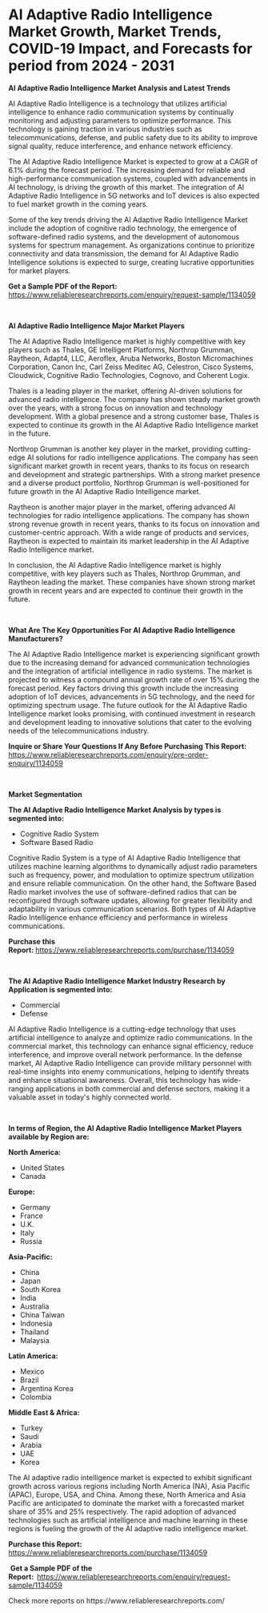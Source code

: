 <p><h1>AI Adaptive Radio Intelligence Market Growth, Market Trends, COVID-19 Impact, and Forecasts for period from 2024 - 2031</h1></p><p><strong>AI Adaptive Radio Intelligence Market Analysis and Latest Trends</strong></p>
<p><p>AI Adaptive Radio Intelligence is a technology that utilizes artificial intelligence to enhance radio communication systems by continually monitoring and adjusting parameters to optimize performance. This technology is gaining traction in various industries such as telecommunications, defense, and public safety due to its ability to improve signal quality, reduce interference, and enhance network efficiency.</p><p>The AI Adaptive Radio Intelligence Market is expected to grow at a CAGR of 6.1% during the forecast period. The increasing demand for reliable and high-performance communication systems, coupled with advancements in AI technology, is driving the growth of this market. The integration of AI Adaptive Radio Intelligence in 5G networks and IoT devices is also expected to fuel market growth in the coming years.</p><p>Some of the key trends driving the AI Adaptive Radio Intelligence Market include the adoption of cognitive radio technology, the emergence of software-defined radio systems, and the development of autonomous systems for spectrum management. As organizations continue to prioritize connectivity and data transmission, the demand for AI Adaptive Radio Intelligence solutions is expected to surge, creating lucrative opportunities for market players.</p></p>
<p><strong>Get a Sample PDF of the Report:&nbsp;</strong> <a href="https://www.reliableresearchreports.com/enquiry/request-sample/1134059">https://www.reliableresearchreports.com/enquiry/request-sample/1134059</a></p>
<p>&nbsp;</p>
<p><strong>AI Adaptive Radio Intelligence Major Market Players</strong></p>
<p><p>The AI Adaptive Radio Intelligence market is highly competitive with key players such as Thales, GE Intelligent Platforms, Northrop Grumman, Raytheon, Adapt4, LLC, Aeroflex, Aruba Networks, Boston Micromachines Corporation, Canon Inc, Carl Zeiss Meditec AG, Celestron, Cisco Systems, Cloudwick, Cognitive Radio Technologies, Cognovo, and Coherent Logix.</p><p>Thales is a leading player in the market, offering AI-driven solutions for advanced radio intelligence. The company has shown steady market growth over the years, with a strong focus on innovation and technology development. With a global presence and a strong customer base, Thales is expected to continue its growth in the AI Adaptive Radio Intelligence market in the future.</p><p>Northrop Grumman is another key player in the market, providing cutting-edge AI solutions for radio intelligence applications. The company has seen significant market growth in recent years, thanks to its focus on research and development and strategic partnerships. With a strong market presence and a diverse product portfolio, Northrop Grumman is well-positioned for future growth in the AI Adaptive Radio Intelligence market.</p><p>Raytheon is another major player in the market, offering advanced AI technologies for radio intelligence applications. The company has shown strong revenue growth in recent years, thanks to its focus on innovation and customer-centric approach. With a wide range of products and services, Raytheon is expected to maintain its market leadership in the AI Adaptive Radio Intelligence market.</p><p>In conclusion, the AI Adaptive Radio Intelligence market is highly competitive, with key players such as Thales, Northrop Grumman, and Raytheon leading the market. These companies have shown strong market growth in recent years and are expected to continue their growth in the future.</p></p>
<p>&nbsp;</p>
<p><strong>What Are The Key Opportunities For AI Adaptive Radio Intelligence Manufacturers?</strong></p>
<p><p>The AI Adaptive Radio Intelligence market is experiencing significant growth due to the increasing demand for advanced communication technologies and the integration of artificial intelligence in radio systems. The market is projected to witness a compound annual growth rate of over 15% during the forecast period. Key factors driving this growth include the increasing adoption of IoT devices, advancements in 5G technology, and the need for optimizing spectrum usage. The future outlook for the AI Adaptive Radio Intelligence market looks promising, with continued investment in research and development leading to innovative solutions that cater to the evolving needs of the telecommunications industry.</p></p>
<p><strong>Inquire or Share Your Questions If Any Before Purchasing This Report:</strong> <a href="https://www.reliableresearchreports.com/enquiry/pre-order-enquiry/1134059">https://www.reliableresearchreports.com/enquiry/pre-order-enquiry/1134059</a></p>
<p>&nbsp;</p>
<p><strong>Market Segmentation</strong></p>
<p><strong>The AI Adaptive Radio Intelligence Market Analysis by types is segmented into:</strong></p>
<p><ul><li>Cognitive Radio System</li><li>Software Based Radio</li></ul></p>
<p><p>Cognitive Radio System is a type of AI Adaptive Radio Intelligence that utilizes machine learning algorithms to dynamically adjust radio parameters such as frequency, power, and modulation to optimize spectrum utilization and ensure reliable communication. On the other hand, the Software Based Radio market involves the use of software-defined radios that can be reconfigured through software updates, allowing for greater flexibility and adaptability in various communication scenarios. Both types of AI Adaptive Radio Intelligence enhance efficiency and performance in wireless communications.</p></p>
<p><strong>Purchase this Report:&nbsp;</strong><a href="https://www.reliableresearchreports.com/purchase/1134059">https://www.reliableresearchreports.com/purchase/1134059</a></p>
<p>&nbsp;</p>
<p><strong>The AI Adaptive Radio Intelligence Market Industry Research by Application is segmented into:</strong></p>
<p><ul><li>Commercial</li><li>Defense</li></ul></p>
<p><p>AI Adaptive Radio Intelligence is a cutting-edge technology that uses artificial intelligence to analyze and optimize radio communications. In the commercial market, this technology can enhance signal efficiency, reduce interference, and improve overall network performance. In the defense market, AI Adaptive Radio Intelligence can provide military personnel with real-time insights into enemy communications, helping to identify threats and enhance situational awareness. Overall, this technology has wide-ranging applications in both commercial and defense sectors, making it a valuable asset in today's highly connected world.</p></p>
<p>&nbsp;</p>
<p><strong>In terms of Region, the AI Adaptive Radio Intelligence Market Players available by Region are:</strong></p>
<p>
    <p> <strong> North America: </strong>
        <ul>
            <li>United States</li>
            <li>Canada</li>
        </ul>
        </p> 
    <p> <strong> Europe: </strong>
        <ul>
            <li>Germany</li>
            <li>France</li>
            <li>U.K.</li>
            <li>Italy</li>
            <li>Russia</li>
        </ul>
        </p> 
    <p> <strong> Asia-Pacific: </strong>
        <ul>
            <li>China</li>
            <li>Japan</li>
            <li>South Korea</li>
            <li>India</li>
            <li>Australia</li>
            <li>China Taiwan</li>
            <li>Indonesia</li>
            <li>Thailand</li>
            <li>Malaysia</li>
        </ul>
        </p> 
    <p> <strong> Latin America: </strong>
        <ul>
            <li>Mexico</li>
            <li>Brazil</li>
            <li>Argentina Korea</li>
            <li>Colombia</li>
        </ul>
        </p> 
    <p> <strong> Middle East & Africa: </strong>
        <ul>
            <li>Turkey</li>
            <li>Saudi</li>
            <li>Arabia</li>
            <li>UAE</li>
            <li>Korea</li>
        </ul>
    </p>
    </p>
<p><p>The AI adaptive radio intelligence market is expected to exhibit significant growth across various regions including North America (NA), Asia Pacific (APAC), Europe, USA, and China. Among these, North America and Asia Pacific are anticipated to dominate the market with a forecasted market share of 35% and 25% respectively. The rapid adoption of advanced technologies such as artificial intelligence and machine learning in these regions is fueling the growth of the AI adaptive radio intelligence market.</p></p>
<p><strong>Purchase this Report: </strong><a href="https://www.reliableresearchreports.com/purchase/1134059">https://www.reliableresearchreports.com/purchase/1134059</a></p>
<p>&nbsp;<strong>Get a Sample PDF of the Report:&nbsp;&nbsp;</strong><a href="https://www.reliableresearchreports.com/enquiry/request-sample/1134059">https://www.reliableresearchreports.com/enquiry/request-sample/1134059</a></p>
<p><strong></strong></p>
<p>Check more reports on https://www.reliableresearchreports.com/</p>